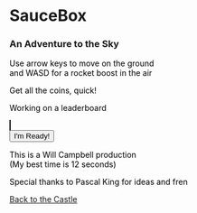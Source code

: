 # SauceBox
### An Adventure to the Sky



<style>
  canvas {
    background-color: #B4FBB4;
    border: 1px solid black;
  }
  p {color: black}
</style>

Use  arrow keys to move on the ground <br>
and WASD for a rocket boost in the air

Get all the coins, quick!

<body id="body">
  <p>Working on a leaderboard</p>
  <canvas id="myCanvas" width="400px" height="600px"></canvas>
  <br>
  <input type="button" id="button" value="I'm Ready!"/>
  <script src="game.js"></script>
  <br>
  <p>
    This is a Will Campbell production <br>
    (My best time is 12 seconds)
  </p>
  <p>Special thanks to Pascal King for ideas and fren</p>
</body>

[Back to the Castle](https://whcampbell.github.io/Ivys-Castle/)
